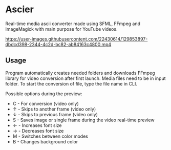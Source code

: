 # Ascier
Real-time media ascii converter made using SFML, FFmpeg and ImageMagick with main purpose for YouTube videos.

https://user-images.githubusercontent.com/22430614/129853897-dbdcd398-2344-4c2d-bc82-ab84163c4800.mp4

## Usage
Program automatically creates needed folders and downloads FFmpeg library for video conversion after first launch.
Media files need to be in input folder.
To start the conversion of file, type the file name in CLI.

Possible options during the preview:
* C - For conversion (video only)
* ↑ - Skips to another frame (video only)
* ↓ - Skips to previous frame (video only)
* S - Saves image or single frame during the video real-time preview
* ← - Increases font size
* → - Decreases font size
* M - Switches between color modes
* B - Changes background color



 

